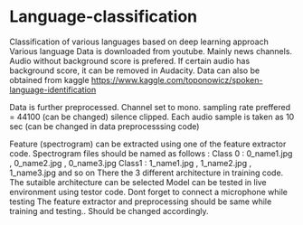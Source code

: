 # Language-classification
Classification of various languages based on deep learning approach
Various language Data is downloaded from youtube. Mainly news channels. Audio without background score is prefered. If certain audio has background score, it can be removed in Audacity. Data can also be obtained from kaggle https://www.kaggle.com/toponowicz/spoken-language-identification

Data is further preprocessed. Channel set to mono. sampling rate preffered = 44100 (can be changed) silence clipped. Each audio sample is taken as 10 sec (can be changed in data preprocesssing code)

Feature (spectrogram) can be extracted using one of the feature extractor code.
Spectrogram files should be named as follows :
Class 0 :
0_name1.jpg , 0_name2.jpg , 0_name3.jpg
Class1 :
1_name1.jpg , 1_name2.jpg , 1_name3.jpg
and so on
There the 3 different architecture in training code. The sutaible architecture can be selected
Model can be tested in live environment using testor code. Dont forget to connect a microphone while testing The feature extractor and preprocessing should be same while training and testing.. Should be changed accordingly.
